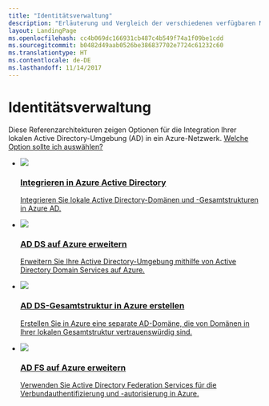 ```yaml
---
title: "Identitätsverwaltung"
description: "Erläuterung und Vergleich der verschiedenen verfügbaren Methoden für die Verwaltung der Identität in hybriden Systemen mit Azure, die die Grenze zwischen lokalen Netzwerken und Clouds überspannen."
layout: LandingPage
ms.openlocfilehash: cc4b069dc166931cb487c4b549f74a1f09be1cdd
ms.sourcegitcommit: b0482d49aab0526be386837702e7724c61232c60
ms.translationtype: HT
ms.contentlocale: de-DE
ms.lasthandoff: 11/14/2017
---
```

# <a name="identity-management"></a>Identitätsverwaltung

Diese Referenzarchitekturen zeigen Optionen für die Integration Ihrer lokalen Active Directory-Umgebung (AD) in ein Azure-Netzwerk. [Welche Option sollte ich auswählen?](./considerations.md)

<ul class="panelContent">
    <li>
        <a href="./azure-ad.md">
            <div class="cardSize">
                <div class="cardPadding">
                    <div class="card">
                        <div class="cardImageOuter">
                            <div class="cardImage">
                            <img src="./images/azure-ad.svg">
                            </div>
                        </div>
                        <div class="cardText">
                            <h3>Integrieren in Azure Active Directory</h3>
                            <p>Integrieren Sie lokale Active Directory-Domänen und -Gesamtstrukturen in Azure AD.</p>
                        </div>
                    </div>
                </div>
            </div>
        </a>
    </li>
    <li>
        <a href="./adds-extend-domain.md">
            <div class="cardSize">
                <div class="cardPadding">
                    <div class="card">
                        <div class="cardImageOuter">
                            <div class="cardImage">
                            <img src="./images/adds-extend-domain.svg">
                            </div>
                        </div>
                        <div class="cardText">
                            <h3>AD DS auf Azure erweitern</h3>
                            <p>Erweitern Sie Ihre Active Directory-Umgebung mithilfe von Active Directory Domain Services auf Azure.</p>
                        </div>
                    </div>
                </div>
            </div>
        </a>
    </li>
    <li>
        <a href="./adds-forest.md">
            <div class="cardSize">
                <div class="cardPadding">
                    <div class="card">
                        <div class="cardImageOuter">
                            <div class="cardImage">
                            <img src="./images/adds-forest.svg">
                            </div>
                        </div>
                        <div class="cardText">
                            <h3>AD DS-Gesamtstruktur in Azure erstellen</h3>
                            <p>Erstellen Sie in Azure eine separate AD-Domäne, die von Domänen in Ihrer lokalen Gesamtstruktur vertrauenswürdig sind.</p>
                        </div>
                    </div>
                </div>
            </div>
        </a>
    </li>
    <li>
        <a href="./adfs.md">
            <div class="cardSize">
                <div class="cardPadding">
                    <div class="card">
                        <div class="cardImageOuter">
                            <div class="cardImage">
                            <img src="./images/adfs.svg">
                            </div>
                        </div>
                        <div class="cardText">
                            <h3>AD FS auf Azure erweitern</h3>
                            <p>Verwenden Sie Active Directory Federation Services für die Verbundauthentifizierung und -autorisierung in Azure.</p>
                        </div>
                    </div>
                </div>
            </div>
        </a>
    </li>
</ul>

